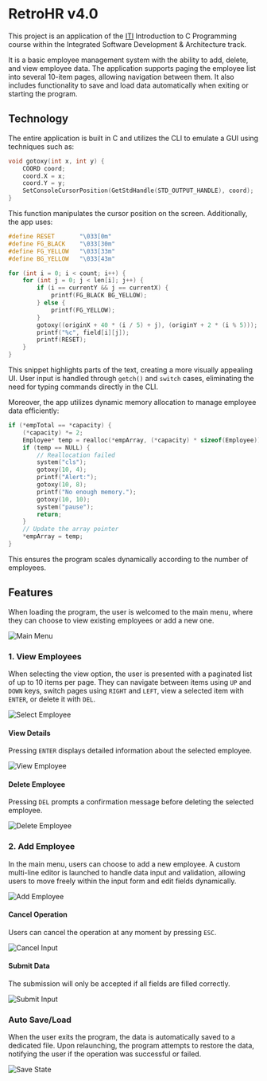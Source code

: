 # RetroHR v4.0

This project is an application of the [ITI](https://iti.gov.eg/home) Introduction to C Programming course within the Integrated Software Development & Architecture track.

It is a basic employee management system with the ability to add, delete, and view employee data. The application supports paging the employee list into several 10-item pages, allowing navigation between them. It also includes functionality to save and load data automatically when exiting or starting the program.

## Technology
The entire application is built in C and utilizes the CLI to emulate a GUI using techniques such as:

```c
void gotoxy(int x, int y) {
    COORD coord;
    coord.X = x;
    coord.Y = y;
    SetConsoleCursorPosition(GetStdHandle(STD_OUTPUT_HANDLE), coord);
}
```

This function manipulates the cursor position on the screen. Additionally, the app uses:

```c
#define RESET       "\033[0m"
#define FG_BLACK    "\033[30m"
#define FG_YELLOW   "\033[33m"
#define BG_YELLOW   "\033[43m"

for (int i = 0; i < count; i++) {
    for (int j = 0; j < len[i]; j++) {
        if (i == currentY && j == currentX) {
            printf(FG_BLACK BG_YELLOW);
        } else {
            printf(FG_YELLOW);
        }
        gotoxy((originX + 40 * (i / 5) + j), (originY + 2 * (i % 5)));
        printf("%c", field[i][j]);
        printf(RESET);
    }
}
```

This snippet highlights parts of the text, creating a more visually appealing UI. User input is handled through `getch()` and `switch` cases, eliminating the need for typing commands directly in the CLI.

Moreover, the app utilizes dynamic memory allocation to manage employee data efficiently:

```c
if (*empTotal == *capacity) {
    (*capacity) *= 2;
    Employee* temp = realloc(*empArray, (*capacity) * sizeof(Employee));
    if (temp == NULL) {
        // Reallocation failed
        system("cls");
        gotoxy(10, 4);
        printf("Alert:");
        gotoxy(10, 8);
        printf("No enough memory.");
        gotoxy(10, 10);
        system("pause");
        return;
    }
    // Update the array pointer
    *empArray = temp;
}
```
This ensures the program scales dynamically according to the number of employees.

## Features
When loading the program, the user is welcomed to the main menu, where they can choose to view existing employees or add a new one.

![Main Menu](screenshots/01-main-menu.png)

### 1. View Employees
When selecting the view option, the user is presented with a paginated list of up to 10 items per page. They can navigate between items using `UP` and `DOWN` keys, switch pages using `RIGHT` and `LEFT`, view a selected item with `ENTER`, or delete it with `DEL`.

![Select Employee](screenshots/02-emp-select.png)

#### View Details
Pressing `ENTER` displays detailed information about the selected employee.

![View Employee](screenshots/03-emp-view.png)

#### Delete Employee
Pressing `DEL` prompts a confirmation message before deleting the selected employee.

![Delete Employee](screenshots/04-emp-del.png)

### 2. Add Employee
In the main menu, users can choose to add a new employee. A custom multi-line editor is launched to handle data input and validation, allowing users to move freely within the input form and edit fields dynamically.

![Add Employee](screenshots/05-emp-add.png)

#### Cancel Operation
Users can cancel the operation at any moment by pressing `ESC`.

![Cancel Input](screenshots/06-add-cancel.png)

#### Submit Data
The submission will only be accepted if all fields are filled correctly.

![Submit Input](screenshots/07-add-done.png)

### Auto Save/Load
When the user exits the program, the data is automatically saved to a dedicated file. Upon relaunching, the program attempts to restore the data, notifying the user if the operation was successful or failed.

![Save State](screenshots/08-save-state.png)